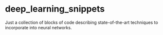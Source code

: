# deep_learning_snippets

Just a collection of blocks of code describing state-of-the-art techniques to incorporate into neural networks. 
